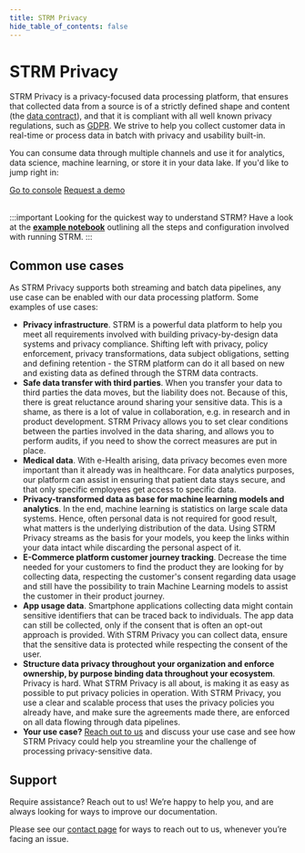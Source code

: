 ```yaml
---
title: STRM Privacy
hide_table_of_contents: false
---
```


# STRM Privacy

STRM Privacy is a privacy-focused data processing platform, that ensures that collected
data from a source is of a strictly defined shape and content (the [data contract](docs/02-concepts/02-data-contracts/index.md)), and that
it is compliant with all well known privacy regulations, such as
[GDPR](https://gdpr.eu/). We strive to help you collect customer data
in real-time or process data in batch with privacy and usability built-in.

You can consume data through multiple channels and use it
for analytics, data science, machine learning, or store it
in your data lake. If you'd like to jump right in:

<div>
  <a class="button button_light" href="https://console.strmprivacy.io" target="_blank">Go to console</a>
  <a class="button button_dark" href="https://strmprivacy.io/request-demo/" target="_blank">Request a demo</a>
</div>

<br />

:::important
Looking for the quickest way to understand STRM? Have a look at the [**example notebook**](https://deepnote.com/workspace/STRM-demos-2614c69d-1aae-4c75-a0b8-ee631006da30/project/Data-team-in-a-day-with-STRM-eb9f78ee-b796-48e5-b1ff-b77815a3952a/notebook/Anonymisation%20pipelines%20with%20STRM%20Privacy-681be7708cf844589c24db36e0a5d2d9) outlining all the steps and configuration involved with running STRM.
:::

## Common use cases

As STRM Privacy supports both streaming and batch data pipelines, any use case can be enabled with our data processing
platform. Some examples of use cases:

* **Privacy infrastructure**. STRM is a powerful data platform to help you meet all requirements involved with building privacy-by-design data systems and privacy compliance. Shifting left with privacy, policy enforcement, privacy transformations, data subject obligations, setting and defining retention - the STRM platform can do it all based on new and existing data as defined through the STRM data contracts.
* **Safe data transfer with third parties**. When you transfer your data to third parties the data moves, but the
  liability does not. Because of this, there is
  great reluctance around sharing your sensitive data. This is a shame, as there is a lot of value in collaboration,
  e.g. in research and in product development. STRM Privacy allows you to set clear conditions between the parties
  involved in the data sharing, and allows you to perform audits, if you need to show the correct measures are put in
  place.
* **Medical data**. With e-Health arising, data privacy becomes even more important than it already was in healthcare.
  For data analytics purposes, our platform can assist in ensuring that patient data stays secure, and that only
  specific employees get access to specific data.
* **Privacy-transformed data as base for machine learning models and analytics**. In the end, machine learning is
  statistics on large scale data systems. Hence, often personal data is not required for
  good result, what matters is the underlying distribution of the data. Using STRM Privacy streams as the basis for your
  models, you keep the links within your data intact while discarding the personal aspect of it.
* **E-Commerce platform customer journey tracking**. Decrease the time needed for your customers to find the product
  they are looking for by collecting data, respecting the customer's consent regarding data usage and still have the
  possibility to train Machine Learning models to assist the customer in their product journey.
* **App usage data**. Smartphone applications collecting data might contain sensitive identifiers that can be traced
  back to individuals. The app data can still be collected, only if the consent that is often an opt-out approach is
  provided. With STRM Privacy you can collect data, ensure that the sensitive data is protected while respecting the
  consent of the user.
* **Structure data privacy throughout your organization and enforce ownership, by purpose binding data throughout your
  ecosystem**. Privacy is hard. What STRM Privacy is all about, is making it as easy as possible to put privacy policies
  in
  operation. With STRM Privacy, you use a clear and scalable process that uses the privacy policies you already have,
  and make sure the agreements made there, are enforced on all data flowing through data pipelines.
* **Your use case?** [Reach out to us](docs/05-contact/index.md) and discuss your use case and see how STRM Privacy could help you streamline your
  the challenge of processing privacy-sensitive data.

## Support

Require assistance? Reach out to us! We’re happy to help you, and are always looking for ways to improve our
documentation.

Please see our [contact page](docs/05-contact/index.md) for ways to reach out
to us, whenever you’re facing an issue.

